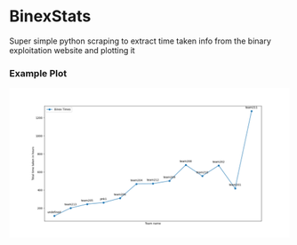 # BinexStats

Super simple python scraping to extract time taken info from the binary exploitation website and plotting it

### Example Plot
![sample plot](res/sample_plot.png)